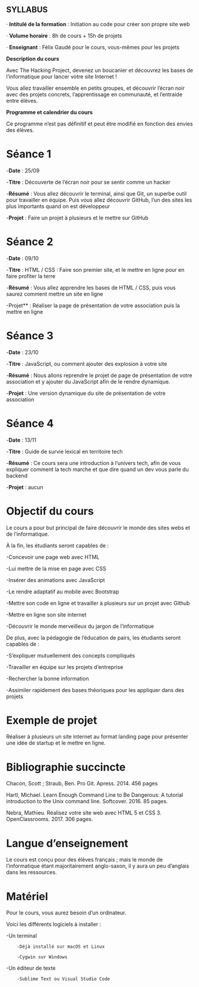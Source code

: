 ##                    SYLLABUS



· **Intitulé de la formation** : Initiation au code pour créer son propre site web

· **Volume horaire** : 8h de cours + 15h de projets

· **Enseignant** : Félix Gaudé pour le cours, vous-mêmes pour les projets


**Description du cours**

Avec The Hacking Project, devenez un boucanier et découvrez les bases de l’informatique pour lancer votre site Internet !

Vous allez travailler ensemble en petits groupes, et découvrir l’écran noir avec des projets concrets, l’apprentissage en communauté, et l’entraide entre élèves.


**Programme et calendrier du cours**

Ce programme n’est pas définitif et peut être modifié en fonction des envies des élèves.


# **Séance 1**

-**Date** : 25/09

-**Titre** : Découverte de l’écran noir pour se sentir comme un hacker

-**Résumé** : Vous allez découvrir le terminal, ainsi que Git, un superbe outil pour travailler en équipe. Puis vous allez découvrir GitHub, l’un des sites les plus importants quand on est développeur

-**Projet** : Faire un projet à plusieurs et le mettre sur GitHub


# **Séance 2**

-**Date** : 09/10

-**Titre** : HTML / CSS : Faire son premier site, et le mettre en ligne pour en faire profiter la terre

-**Résumé** : Vous allez apprendre les bases de HTML / CSS, puis vous saurez comment mettre un site en ligne

-Projet** : Réaliser la page de présentation de votre association puis la mettre en ligne


# **Séance 3**

-**Date** : 23/10

-**Titre** : JavaScript, ou comment ajouter des explosion à votre site

-**Résumé** : Nous allons reprendre le projet de page de présentation de votre association et y ajouter du JavaScript afin de le rendre dynamique.

-**Projet** : Une version dynamique du site de présentation de votre association



# **Séance 4**

-**Date** : 13/11

-**Titre** : Guide de survie lexical en territoire tech

-**Résumé** : Ce cours sera une introduction à l’univers tech, afin de vous expliquer comment la tech marche et que dire quand un dev vous parle du backend

-**Projet** : aucun




# **Objectif du cours**

Le cours a pour but principal de faire découvrir le monde des sites webs et de l’informatique. 


À la fin, les étudiants seront capables de : 

-Concevoir une page web avec HTML

-Lui mettre de la mise en page avec CSS

-Insérer des animations avec JavaScript

-Le rendre adaptatif au mobile avec Bootstrap

-Mettre son code en ligne et travailler à plusieurs sur un projet avec Github

-Mettre en ligne son site internet

-Découvrir le monde merveilleux du jargon de l’informatique


De plus, avec la pédagogie de l’éducation de pairs, les étudiants seront capables de :

-S’expliquer mutuellement des concepts compliqués

-Travailler en équipe sur les projets d’entreprise

-Rechercher la bonne information

-Assimiler rapidement des bases théoriques pour les appliquer dans des projets




# **Exemple de projet**

Réaliser à plusieurs un site internet au format landing page pour présenter une idée de startup et le mettre en ligne.



# **Bibliographie succincte**

Chacon, Scott ; Straub, Ben. Pro Git. Apress. 2014. 456 pages


Hartl, Michael. Learn Enough Command Line to Be Dangerous: 
A tutorial introduction to the Unix command line. 
Softcover. 2016. 85 pages.


Nebra, Mathieu. Réalisez votre site web avec HTML 5 et CSS 3. OpenClassrooms. 2017. 306 pages.



# **Langue d’enseignement**

Le cours est conçu pour des élèves français ; mais le monde de l’informatique étant majoritairement anglo-saxon, il y aura un peu d’anglais dans les ressources.


# **Matériel**

Pour le cours, vous aurez besoin d’un ordinateur.


Voici les différents logiciels à installer :

-Un terminal

        -Déjà installé sur macOS et Linux

        -Cygwin sur Windows

-Un éditeur de texte

        -Sublime Text ou Visual Studio Code

